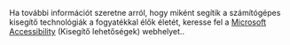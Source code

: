 Ha további információt szeretne arról, hogy miként segítik a számítógépes kisegítő technológiák a fogyatékkal élők életét, keresse fel a [Microsoft Accessibility](http://go.microsoft.com/fwlink/?LinkId=8431) (Kisegítő lehetőségek) webhelyet..

<!--HONumber=May16_HO1-->


